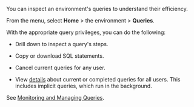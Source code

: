 You can inspect an environment's queries to understand their efficiency.

From the menu, select **Home** > the environment > **Queries**.

With the appropriate query privileges, you can do the following:

-   Drill down to inspect a query's steps.


-   Copy or download SQL statements.


-   Cancel current queries for any user.


-   View [details](zvd1688067459510.md) about current or completed queries for all users. This includes implicit queries, which run in the background.


See [Monitoring and Managing Queries](https://docs.teradata.com/access/sources/dita/topic?dita:topicPath=jno1704723425644.dita&utm_source=console&utm_medium=iph).

